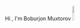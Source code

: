 Hi , I'm  Boburjon Muxtorov 	<img   style="width:10%" src="https://media0.giphy.com/media/v1.Y2lkPTc5MGI3NjEx…MzQ2ZDFjZGQxMSZjdD1n/jsHXlTn1O2NOuAHB7A/giphy.gif" class="hand">

